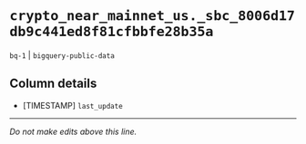 # `crypto_near_mainnet_us._sbc_8006d17db9c441ed8f81cfbbfe28b35a`
`bq-1` | `bigquery-public-data`

## Column details
* [TIMESTAMP] `last_update`

-------------------------------------------------------------------------------
*Do not make edits above this line.*
